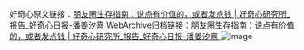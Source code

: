 好奇心原文链接：[朋友圈生存指南：说点有价值的，或者发点钱 | 好奇心研究所_报告_好奇心日报-潘姜汐熹 ](https://www.qdaily.com/articles/11594.html)
WebArchive归档链接：[朋友圈生存指南：说点有价值的，或者发点钱 | 好奇心研究所_报告_好奇心日报-潘姜汐熹 ](http://web.archive.org/web/20190623170818/https://www.qdaily.com/articles/11594.html)
![image](http://ww3.sinaimg.cn/large/007d5XDply1g3waciapygj30u02mh14o)